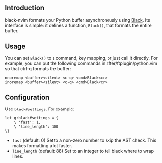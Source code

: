 ## Introduction

black-nvim formats your Python buffer asynchronously using [Black]. Its interface is
simple: it defines a function, `Black()`, that formats the entire buffer.

[Black]: https://github.com/psf/black

## Usage

You can set `Black()` to a command, key mapping, or just call it directly.
For example, you can put the following commands in after/ftplugin/python.vim so
that ctrl-q formats the buffer:

```vim
nnoremap <buffer><silent> <c-q> <cmd>Black<cr>
inoremap <buffer><silent> <c-q> <cmd>Black<cr>
```

## Configuration

Use `black#settings`. For example:

```vim
let g:black#settings = {
    \ 'fast': 1,
    \ 'line_length': 100
\}
```

- `fast` (default: 0)
  Set to a non-zero number to skip the AST check. This makes formatting a lot faster.
- `line_length` (default: 88)
  Set to an integer to tell black where to wrap lines.
